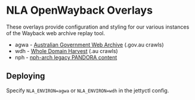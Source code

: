 NLA OpenWayback Overlays
========================

These overlays provide configuration and styling for our various instances of
the Wayback web archive replay tool.

* agwa - [Australian Government Web Archive](http://webarchive.nla.gov.au/gov/) (.gov.au crawls)
* wdh - [Whole Domain Harvest](http://dl.nla.gov.au/wdh/) (.au crawls)
* nph - [nph-arch legacy PANDORA content](http://pandora.nla.gov.au/nph-wb/)

Deploying
---------

Specify `NLA_ENVIRON=agwa` or `NLA_ENVIRON=wdh` in the jettyctl config.
